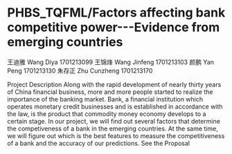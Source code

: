 # PHBS_TQFML/Factors affecting bank competitive power---Evidence from emerging countries
王迪雅 Wang Diya 1701213099 
王锦烽 Wang Jinfeng 1701213103 
颜鹏 Yan Peng 1701213130 
朱存正 Zhu Cunzheng 1701213170 

Project Description
Along with the rapid development of nearly thirty years of China financial business, more and more people started to realize the importance of the banking market. Bank, a financial institution which operates monetary credit businesses and is established in accordance with the law, is the product that commodity money economy develops to a certain stage. In our project, we will find out several factors that determine the competiveness of a bank in the emerging countries. At the same time, we will figure out which is the best features to measure the competitiveness of a bank and the accuracy of our predictions. 
See the Proposal
